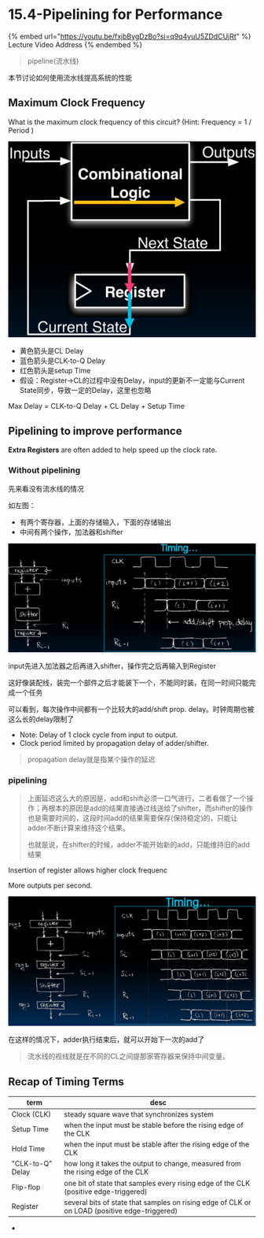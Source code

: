 # 15.4-Pipelining for Performance

{% embed url="https://youtu.be/fxjbBygDzBo?si=q9q4yuU5ZDdCUjRt" %}
Lecture Video Address
{% endembed %}

> pipeline(流水线)

本节讨论如何使用流水线提高系统的性能

## Maximum Clock Frequency

What is the maximum clock frequency of this circuit? (Hint: Frequency = 1 / Period )

![image-20240612155426088](.image/image-20240612155426088.png)

- 黄色箭头是CL Delay
- 蓝色箭头是CLK-to-Q Delay
- 红色箭头是setup Time
- 假设：Register→CL的过程中没有Delay，input的更新不一定能与Current State同步，导致一定的Delay，这里也忽略

Max Delay = CLK-to-Q Delay + CL Delay + Setup Time

## Pipelining to improve performance

**Extra Registers** are often added to help speed up the clock rate.

### Without pipelining

先来看没有流水线的情况

如左图：

- 有两个寄存器，上面的存储输入，下面的存储输出
- 中间有两个操作，加法器和shifter

![image-20240612155507973](.image/image-20240612155507973.png)

input先进入加法器之后再进入shifter，操作完之后再输入到Register

这好像装配线，装完一个部件之后才能装下一个，不能同时装，在同一时间只能完成一个任务

可以看到，每次操作中间都有一个比较大的add/shift prop. delay。时钟周期也被这么长的delay限制了

- Note: Delay of 1 clock cycle from input to output.
- Clock period limited by propagation delay of adder/shifter.

> propagation delay就是指某个操作的延迟

### pipelining

> 上面延迟这么大的原因是，add和shift必须一口气进行，二者看做了一个操作；再根本的原因是add的结果直接通过线送给了shifter，而shifter的操作也是需要时间的，这段时间add的结果需要保存(保持稳定)的，只能让adder不断计算来维持这个结果。
>
> 也就是说，在shifter的时候，adder不能开始新的add，只能维持旧的add结果

Insertion of register allows higher clock frequenc

More outputs per second.

![image-20240612155558893](.image/image-20240612155558893.png)

在这样的情况下，adder执行结束后，就可以开始下一次的add了

> 流水线的视线就是在不同的CL之间提那家寄存器来保持中间变量。

## Recap of Timing Terms

| term             | desc                                                         |
| ---------------- | ------------------------------------------------------------ |
| Clock (CLK)      | steady square wave that synchronizes system                  |
| Setup Time       | when the input must be stable before the rising edge of the CLK |
| Hold Time        | when the input must be stable after the rising edge of the CLK |
| "CLK-to-Q" Delay | how long it takes the output to change, measured from the rising edge of the CLK |
| Flip-flop        | one bit of state that samples every rising edge of the CLK (positive edge-triggered) |
| Register         | several bits of state that samples on rising edge of CLK or on LOAD (positive edge-triggered) |



- 
